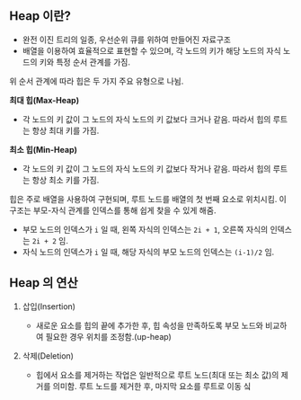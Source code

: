 
## Heap 이란?

* 완전 이진 트리의 일종, 우선순위 큐를 위하여 만들어진 자료구조
* 배열을 이용하여 효율적으로 표현할 수 있으며, 각 노드의 키가 해당 노드의 자식 노드의 키와 특정 순서 관계를 가짐.

위 순서 관계에 따라 힙은 두 가지 주요 유형으로 나뉨.


**최대 힙(Max-Heap)**

* 각 노드의 키 값이 그 노드의 자식 노드의 키 값보다 크거나 같음. 따라서 힙의 루트는 항상 최대 키를 가짐.

**최소 힙(Min-Heap)**

* 각 노드의 키 값이 그 노드의 자식 노드의 키 값보다 작거나 같음. 따라서 힙의 루트는 항상 최소 키를 가짐.

힙은 주로 배열을 사용하여 구현되며, 루트 노드를 배열의 첫 번째 요소로 위치시킴. 이 구조는 부모-자식 관계를 인덱스를 통해 쉽게 찾을 수 있게 해줌. 

* 부모 노드의 인덱스가 `i` 일 때, 왼쪽 자식의 인덱스는 `2i + 1`, 오른쪽 자식의 인덱스는 `2i + 2` 임.
* 자식 노드의 인덱스가 `i` 일 때, 해당 자식의 부모 노드의 인덱스는 `(i-1)/2` 임.


## Heap 의 연산

1. 삽입(Insertion)
	* 새로운 요소를 힙의 끝에 추가한 후, 힙 속성을 만족하도록 부모 노드와 비교하여 필요한 경우 위치를 조정함.(up-heap)

2. 삭제(Deletion)
	* 힙에서 요소를 제거하는 작업은 일반적으로 루트 노드(최대 또는 최소 값)의 제거를 의미함. 루트 노드를 제거한 후, 마지막 요소를 루트로 이동 싴
